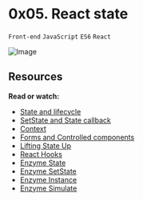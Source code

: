 # 0x05. React state
`Front-end` `JavaScript` `ES6` `React`

![Image](https://res.cloudinary.com/practicaldev/image/fetch/s--goIe2zhZ--/c_imagga_scale,f_auto,fl_progressive,h_1080,q_auto,w_1080/https://thepracticaldev.s3.amazonaws.com/i/76xuqogja9iv51ce567k.png)

## Resources
**Read or watch:**
* [State and lifecycle](https://intranet.alxswe.com/rltoken/rL2YOlSKI2HlcenyNz5cqQ)
* [SetState and State callback](https://intranet.alxswe.com/rltoken/AeohbCmE3m-m-xgABFWgIA)
* [Context](https://intranet.alxswe.com/rltoken/SZ1mD7nEblEVUPrrN6SrRA)
* [Forms and Controlled components](https://intranet.alxswe.com/rltoken/lBhcM3C1FOwY7uGYyNMclg)
* [Lifting State Up](https://intranet.alxswe.com/rltoken/iZ1dULJUZE85Lh0-yTSpYg)
* [React Hooks](https://intranet.alxswe.com/rltoken/4lSNYIQ67BkW53J7kGCccQ)
* [Enzyme State](https://intranet.alxswe.com/rltoken/rSRoY2jGlahlH8KkZDWK0w)
* [Enzyme SetState](https://intranet.alxswe.com/rltoken/D9kg4M6VVxAga9-iJVgsYg)
* [Enzyme Instance](https://intranet.alxswe.com/rltoken/wqn34UANx7UE2nkolU-ntg)
* [Enzyme Simulate](https://intranet.alxswe.com/rltoken/GdM5eK75XXsl1EVqAJ4q5w)